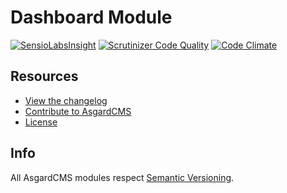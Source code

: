 # Dashboard Module

[![SensioLabsInsight](https://insight.sensiolabs.com/projects/3616f9d8-1e5c-46c6-9058-13e916851254/mini.png)](https://insight.sensiolabs.com/projects/3616f9d8-1e5c-46c6-9058-13e916851254)
[![Scrutinizer Code Quality](https://scrutinizer-ci.com/g/AsgardCms/Dashboard/badges/quality-score.png?b=master)](https://scrutinizer-ci.com/g/AsgardCms/Dashboard/?branch=master)
[![Code Climate](https://codeclimate.com/github/AsgardCms/Dashboard/badges/gpa.svg)](https://codeclimate.com/github/AsgardCms/Dashboard)


## Resources

- [View the changelog](CHANGELOG.md)
- [Contribute to AsgardCMS](CONTRIBUTING.md)
- [License](LICENSE.md)


## Info

All AsgardCMS modules respect [Semantic Versioning](http://semver.org/).
